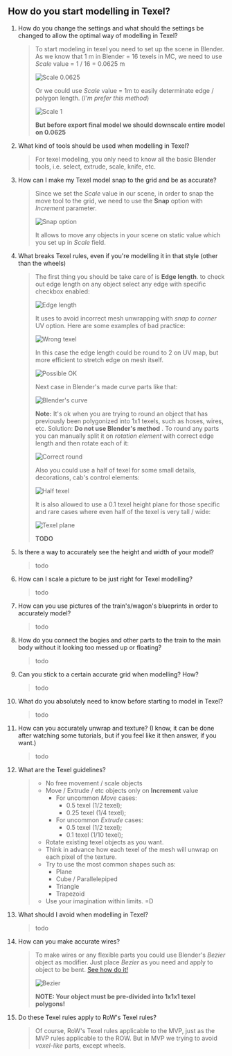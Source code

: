 ## How do you start modelling in Texel?
1. How do you change the settings and what should the settings be changed to allow the optimal way of modelling in Texel?
	> To start modeling in texel you need to set up the scene in Blender. As we know that 1 m in Blender = 16 texels in MC, we need to use _Scale_ value = 1 / 16 = 0.0625 m
	> 
	> ![_Scale 0.0625_](https://raw.githubusercontent.com/FrozeRain/mvp-guideline-resources/main/scale_0.0625.jpg)
	> 
	> Or we could use _Scale_ value = 1m to easily determinate edge / polygon length. (_I'm prefer this method_)
	> 
	> ![_Scale 1_](https://raw.githubusercontent.com/FrozeRain/mvp-guideline-resources/main/scale_1.jpg)
	> 
	> **But before export final model we should downscale entire model on 0.0625**
2. What kind of tools should be used when modelling in Texel?
	> For texel modeling, you only need to know all the basic Blender tools, i.e. select, extrude, scale, knife, etc.
3. How can I make my Texel model snap to the grid and be as accurate?
	> Since we set the _Scale_ value in our scene, in order to snap the move tool to the grid, we need to use the **Snap** option with _Increment_ parameter.
	> 
	> ![Snap option](https://raw.githubusercontent.com/FrozeRain/mvp-guideline-resources/main/snap.jpg)
	> 
	> It allows to move any objects in your scene on static value which you set up in _Scale_ field.
4. What breaks Texel rules, even if you're modelling it in that style (other than the wheels)
	> The first thing you should be take care of is **Edge length**.
	> to check out edge length on any object select any edge with specific checkbox enabled:
	> 
	> ![Edge length](https://raw.githubusercontent.com/FrozeRain/mvp-guideline-resources/main/edge_length.jpg)
	> 
	> It uses to avoid incorrect mesh unwrapping with _snap to corner_ UV option. Here are some examples of bad practice:
	> 
	> ![Wrong texel](https://raw.githubusercontent.com/FrozeRain/mvp-guideline-resources/main/wrong_texel.jpg)
	> 
	> In this case the edge length could be round to 2 on UV map, but more efficient to stretch edge on mesh itself.
	> 
	> ![Possible OK](https://cdn.discordapp.com/attachments/882193338483220521/973923309798453258/unknown.png)
	> 
	> Next case in Blender's made curve parts like that:
	> 
	> ![Blender's curve](https://cdn.discordapp.com/attachments/882193338483220521/973916915514875945/unknown.png)
	> 
	> **Note:** It's ok when you are trying to round an object that has previously been polygonized into 1x1 texels, such as hoses, wires, etc. 
	> Solution: **Do not use Blender's method** . To round any parts you can manually split it on _rotation element_ with correct edge length and then rotate each of it:
	> 
	> ![Correct round](https://cdn.discordapp.com/attachments/882193338483220521/976201781363216464/unknown.png)
	> 
	> Also you could use a half of texel for some small details, decorations, cab's control elements:
	> 
	> ![Half texel](https://raw.githubusercontent.com/FrozeRain/mvp-guideline-resources/main/half_texel.jpg)
	> 
	> It is also allowed to use a 0.1 texel height plane for those specific and rare cases where even half of the texel is very tall / wide:
	> 
	> ![Texel plane](https://raw.githubusercontent.com/FrozeRain/mvp-guideline-resources/main/plane.jpg)
	> 
	> **TODO**
5. Is there a way to accurately see the height and width of your model?
	> todo
6. How can I scale a picture to be just right for Texel modelling?
	> todo
7. How can you use pictures of the train's/wagon's blueprints in order to accurately model?
	> todo
8. How do you connect the bogies and other parts to the train to the main body without it looking too messed up or floating?
	> todo
9. Can you stick to a certain accurate grid when modelling? How?
	> todo
10. What do you absolutely need to know before starting to model in Texel? 
	> todo
11. How can you accurately unwrap and texture? (I know, it can be done after watching some tutorials, but if you feel like it then answer, if you want.)
	> todo
12. What are the Texel guidelines?
	> - No free movement / scale objects
	> - Move / Extrude / etc objects only on **Increment** value
	>   - For uncommon _Move_ cases:
	>     + 0.5 texel (1/2 texel);
	>     + 0.25 texel (1/4 texel);
	>   - For uncommon _Extrude_ cases:
	>     + 0.5 texel (1/2 texel);
	>     + 0.1 texel (1/10 texel);
	> - Rotate existing texel objects as you want.
	> - Think in advance how each texel of the mesh will unwrap on each pixel of the texture.
	> - Try to use the most common shapes such as:
	>   - Plane
	>   - Cube / Parallelepiped
	>   - Triangle
	>   - Trapezoid
	> - Use your imagination within limits. =D
13. What should I avoid when modelling in Texel?
	> todo
14. How can you make accurate wires?
	> To make wires or any flexible parts you could use Blender's _Bezier_ object as modifier. Just place _Bezier_ as you need and apply to object to be bent. [See how do it!](https://www.youtube.com/watch?v=oHkzyH9dpv4&ab_channel=GamemakerGameProgrammingCourse)
	> 
	> ![Bezier](https://raw.githubusercontent.com/FrozeRain/mvp-guideline-resources/main/bezier.jpg)
	> 
	> **NOTE: Your object must be pre-divided into 1x1x1 texel polygons!**
15. Do these Texel rules apply to RoW's Texel rules?
	> Of course, RoW's Texel rules applicable to the MVP, just as the MVP rules applicable to the ROW. But in MVP we trying to avoid _voxel-like_ parts, except wheels.
